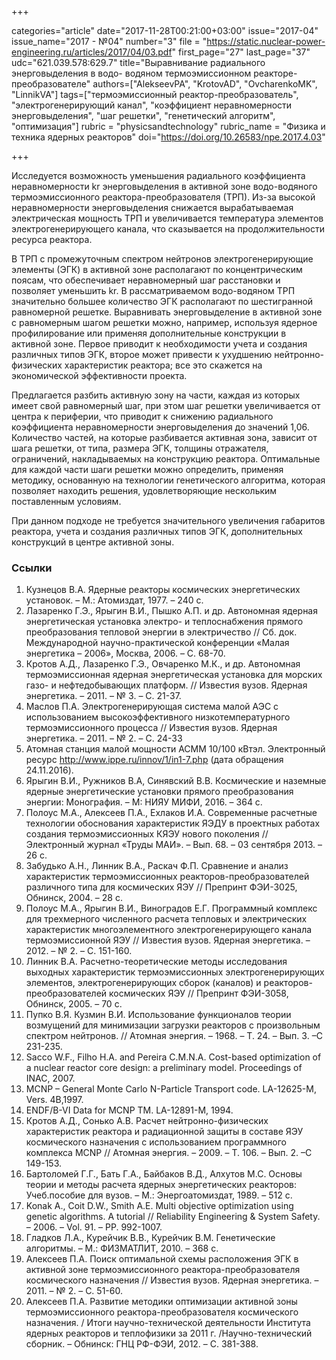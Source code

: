 +++

categories="article"
date="2017-11-28T00:21:00+03:00"
issue="2017-04"
issue_name="2017 - №04"
number="3"
file = "https://static.nuclear-power-engineering.ru/articles/2017/04/03.pdf"
first_page="27"
last_page="37"
udc="621.039.578:629.7"
title="Выравнивание радиального энерговыделения в водо- водяном термоэмиссионном реакторе-преобразователе"
authors=["AlekseevPA", "KrotovAD", "OvcharenkoMK", "LinnikVA"]
tags=["термоэмиссионный реактор-преобразователь", "электрогенерирующий канал", "коэффициент неравномерности энерговыделения", "шаг решетки", "генетический алгоритм", "оптимизация"]
rubric = "physicsandtechnology"
rubric_name = "Физика и техника ядерных реакторов"
doi="https://doi.org/10.26583/npe.2017.4.03"

+++

Исследуется возможность уменьшения радиального коэффициента неравномерности kr энерговыделения в активной зоне водо-водяного термоэмиссионного реактора-преобразователя (ТРП). Из-за высокой неравномерности энерговыделения снижается вырабатываемая электрическая мощность ТРП и увеличивается температура элементов электрогенерирующего канала, что сказывается на продолжительности ресурса реактора. 

В ТРП с промежуточным спектром нейтронов электрогенерирующие элементы (ЭГК) в активной зоне располагают по концентрическим поясам, что обеспечивает неравномерный шаг расстановки и позволяет уменьшить kr. В рассматриваемом водо-водяном ТРП значительно большее количество ЭГК располагают по шестигранной равномерной решетке. Выравнивать энерговыделение в активной зоне с равномерным шагом решетки можно, например, используя ядерное профилирование или применяя дополнительные конструкции в активной зоне. Первое приводит к необходимости учета и создания различных типов ЭГК, второе может привести к ухудшению нейтронно-физических характеристик реактора; все это скажется на экономической эффективности проекта.

Предлагается разбить активную зону на части, каждая из которых имеет свой равномерный шаг, при этом шаг решетки увеличивается от центра к периферии, что приводит к снижению радиального коэффициента неравномерности энерговыделения до значений 1,06. Количество частей, на которые разбивается активная зона, зависит от шага решетки, от типа, размера ЭГК, толщины отражателя, ограничений, накладываемых на конструкцию реактора. Оптимальные для каждой части шаги решетки можно определить, применяя методику, основанную на технологии генетического алгоритма, которая позволяет находить решения, удовлетворяющие нескольким поставленным условиям.

При данном подходе не требуется значительного увеличения габаритов реактора, учета и создания различных типов ЭГК, дополнительных конструкций в центре активной зоны.

### Ссылки

1. Кузнецов В.А. Ядерные реакторы космических энергетических установок. – М.: Атомиздат, 1977. – 240 с.
2. Лазаренко Г.Э., Ярыгин В.И., Пышко А.П. и др. Автономная ядерная энергетическая установка электро- и теплоснабжения прямого преобразования тепловой энергии в электричество // Сб. док. Международной научно-практической конференции «Малая энергетика – 2006», Москва, 2006. – С. 68-70.
3. Кротов А.Д., Лазаренко Г.Э., Овчаренко М.К., и др. Автономная термоэмиссионная ядерная энергетическая установка для морских газо- и нефтедобывающих платформ. // Известия вузов. Ядерная энергетика. – 2011. – № 3. – С. 21-37.
4. Маслов П.А. Электрогенерирующая система малой АЭС с использованием высокоэффективного низкотемпературного термоэмиссионного процесса // Известия вузов. Ядерная энергетика. – 2011. – № 2. – С. 24-33
5. Атомная станция малой мощности АСММ 10/100 кВтэл. Электронный ресурс http://www.ippe.ru/innov/1/in1-7.php (дата обращения 24.11.2016).
6. Ярыгин В.И., Ружников В.А, Синявский В.В. Космические и наземные ядерные энергетические установки прямого преобразования энергии: Монография. – М: НИЯУ МИФИ, 2016. – 364 с.
7. Полоус М.А., Алексеев П.А., Ехлаков И.А. Современные расчетные технологии обоснования характеристик ЯЭДУ в проектных работах создания термоэмиссионных КЯЭУ нового поколения // Электронный журнал «Труды МАИ». – Вып. 68. – 03 сентября 2013. – 26 с.
8. Забудько А.Н., Линник В.А., Раскач Ф.П. Сравнение и анализ характеристик термоэмиссионных реакторов-преобразователей различного типа для космических ЯЭУ // Препринт ФЭИ-3025, Обнинск, 2004. – 28 с.
9. Полоус М.А., Ярыгин В.И., Виноградов Е.Г. Программный комплекс для трехмерного численного расчета тепловых и электрических характеристик многоэлементного электрогенерирующего канала термоэмиссионной ЯЭУ // Известия вузов. Ядерная энергетика. – 2012. – № 2. – С. 151-160.
10. Линник В.А. Расчетно-теоретические методы исследования выходных характеристик термоэмиссионных электрогенерирующих элементов, электрогенерирующих сборок (каналов) и реакторов-преобразователей космических ЯЭУ // Препринт ФЭИ-3058, Обнинск, 2005. – 70 с.
11. Пупко В.Я. Кузмин В.И. Использование функционалов теории возмущений для минимизации загрузки реакторов с произвольным спектром нейтронов. // Атомная энергия. – 1968. – Т. 24. – Вып. 3. –С 231-235.
12. Sacco W.F., Filho H.A. and Pereira C.M.N.A. Cost-based optimization of a nuclear reactor core design: a preliminary model. Proceedings of INAC, 2007.
13. MCNP – General Monte Carlo N-Particle Transport code. LA-12625-M, Vers. 4B,1997.
14. ENDF/B-VI Data for MCNP TM. LA-12891-M, 1994.
15. Кротов А.Д., Сонько А.В. Расчет нейтронно-физических характеристик реактора и радиационной защиты в составе ЯЭУ космического назначения с использованием программного комплекса MCNP // Атомная энергия. – 2009. – Т. 106. – Вып. 2. –С 149-153.
16. Бартоломей Г.Г., Бать Г.А., Байбаков В.Д., Алхутов М.С. Основы теории и методы расчета ядерных энергетических реакторов: Учеб.пособие для вузов. – М.: Энергоатомиздат, 1989. – 512 с.
17. Konak A., Coit D.W., Smith A.E. Multi objective optimization using genetic algorithms. A tutorial // Reliability Engineering & System Safety. – 2006. – Vol. 91. – PP. 992-1007.
18. Гладков Л.А., Курейчик В.В., Курейчик В.М. Генетические алгоритмы. – М.: ФИЗМАТЛИТ, 2010. – 368 с.
19. Алексеев П.А. Поиск оптимальной схемы расположения ЭГК в активной зоне термоэмиссионного реактора-преобразователя космического назначения // Известия вузов. Ядерная энергетика. – 2011. – № 2. – С. 51-60.
20. Алексеев П.А. Развитие методики оптимизации активной зоны термоэмиссионного реактора-преобразователя космического назначения. / Итоги научно-технической деятельности Института ядерных реакторов и теплофизики за 2011 г. /Научно-технический сборник. – Обнинск: ГНЦ РФ-ФЭИ, 2012. – С. 381-388.